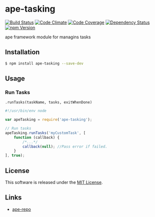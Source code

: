 ape-tasking
==========

[![Build Status][my_travis_badge_url]][my_travis_url]
[![Code Climate][my_codeclimate_badge_url]][my_codeclimate_url]
[![Code Coverage][my_codeclimate_coverage_badge_url]][my_codeclimate_url]
[![Dependency Status][my_gemnasium_badge_url]][my_gemnasium_url]
[![npm Version][my_npm_budge_url]][my_npm_url]


ape framework module for managins tasks


Installation
----

```bash
$ npm install ape-tasking --save-dev
```

Usage
----

### Run Tasks

`.runTasks(taskName, tasks, exitWhenDone)`

```javascript
#!/usr/bin/env node

var apeTasking = require('ape-tasking');

// Run tasks
apeTasking.runTasks('myCustomTask', [
    function (callback) {
        /*...*/
        callback(null); //Pass error if failed.
    }
], true);

```


License
-------
This software is released under the [MIT License][my_license_url].


Links
------

+ [ape-repo](https://github.com/ape-repo)


[npm_url]: https://www.npmjs.org/
[my_repo_url]: https://github.com/ape-repo/ape-tasking
[my_travis_url]: http://travis-ci.org/ape-repo/ape-tasking
[my_travis_badge_url]: http://img.shields.io/travis/ape-repo/ape-tasking.svg?style=flat
[my_license_url]: https://github.com/ape-repo/ape-tasking/blob/master/LICENSE
[my_codeclimate_url]: http://codeclimate.com/github/ape-repo/ape-tasking
[my_codeclimate_badge_url]: http://img.shields.io/codeclimate/github/ape-repo/ape-tasking.svg?style=flat
[my_codeclimate_coverage_badge_url]: http://img.shields.io/codeclimate/coverage/github/ape-repo/ape-tasking.svg?style=flat
[my_gemnasium_url]: https://gemnasium.com/ape-repo/ape-tasking
[my_gemnasium_badge_url]: https://gemnasium.com/ape-repo/ape-tasking.svg
[my_npm_url]: http://www.npmjs.org/package/ape-tasking
[my_npm_budge_url]: http://img.shields.io/npm/v/ape-tasking.svg?style=flat

